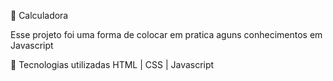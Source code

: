  📌 Calculadora 

 Esse projeto foi uma forma  de colocar em pratica
 aguns conhecimentos em Javascript

 🚀 Tecnologias utilizadas
 HTML | CSS | Javascript
 
